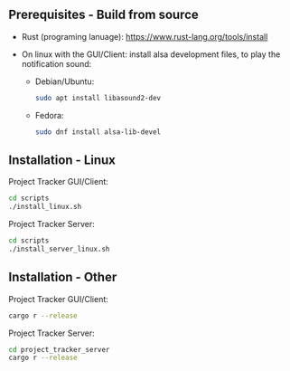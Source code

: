 ## Prerequisites - Build from source
- Rust (programing lanuage): https://www.rust-lang.org/tools/install
- On linux with the GUI/Client: install alsa development files, to play the notification sound:

	- Debian/Ubuntu:
		```bash
		sudo apt install libasound2-dev
		```
	- Fedora:
		```bash
		sudo dnf install alsa-lib-devel
		```


## Installation - Linux
Project Tracker GUI/Client:
```bash
cd scripts
./install_linux.sh
```
Project Tracker Server:
```bash
cd scripts
./install_server_linux.sh
```

## Installation - Other
Project Tracker GUI/Client:
```bash
cargo r --release
```
Project Tracker Server:
```bash
cd project_tracker_server
cargo r --release
```